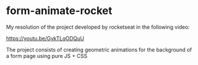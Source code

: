 # form-animate-rocket

My resolution of the project developed by rocketseat in the following video:
 
https://youtu.be/GykTLqODQuU

The project consists of creating geometric animations for the background of a form page using pure JS + CSS

